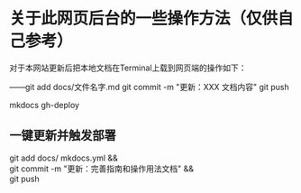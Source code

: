 # 关于此网页后台的一些操作方法（仅供自己参考）

对于本网站更新后把本地文档在Terminal上载到网页端的操作如下：

——git add docs/文件名字.md
git commit -m "更新：XXX 文档内容"
git push

mkdocs gh-deploy

## 一键更新并触发部署
git add docs/ mkdocs.yml && \
git commit -m "更新：完善指南和操作用法文档" && \
git push
